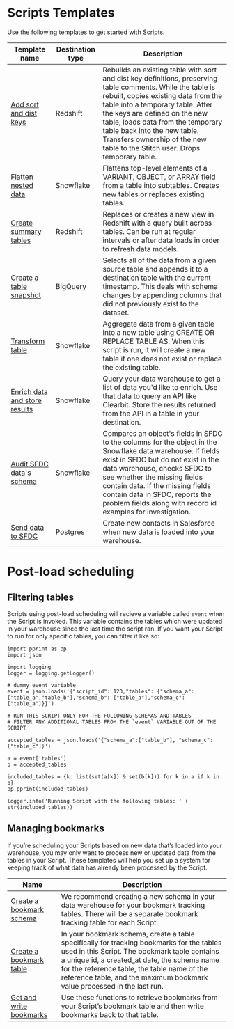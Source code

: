 # Scripts Templates

Use the following templates to get started with Scripts.

| Template name | Destination type | Description |
| --- | --- | --- |
| [Add sort and dist keys](https://github.com/jennakertz/scripts-templates/blob/master/add-sort-dist-keys-redshift.py) | Redshift | Rebuilds an existing table with sort and dist key definitions, preserving table comments. While the table is rebuilt, copies existing data from the table into a temporary table. After the keys are defined on the new table, loads data from the temporary table back into the new table. Transfers ownership of the new table to the Stitch user. Drops temporary table. |
| [Flatten nested data](https://github.com/jennakertz/scripts-templates/blob/master/flatten-data-snowflake.py) | Snowflake | Flattens top-level elements of a VARIANT, OBJECT, or ARRAY field from a table into subtables. Creates new tables or replaces existing tables. | 
| [Create summary tables](https://github.com/jennakertz/scripts-templates/blob/master/summary-tables-redshift.py) | Redshift | Replaces or creates a new view in Redshift with a query built across tables. Can be run at regular intervals or after data loads in order to refresh data models. | 
| [Create a table snapshot](https://github.com/jennakertz/scripts-templates/blob/master/table-snapshot-bigquery.py) | BigQuery | Selects all of the data from a given source table and appends it to a destination table with the current timestamp. This deals with schema changes by appending columns that did not previously exist to the dataset. | 
| [Transform table](https://github.com/jennakertz/scripts-templates/blob/master/transform-table-snowflake.py) | Snowflake | Aggregate data from a given table into a new table using CREATE OR REPLACE TABLE AS. When this script is run, it will create a new table if one does not exist or replace the existing table. | 
| [Enrich data and store results](https://github.com/jennakertz/scripts-templates/blob/master/get-results-and-store-in-table-snowflake.py) | Snowflake | Query your data warehouse to get a list of data you'd like to enrich. Use that data to query an API like Clearbit. Store the results returned from the API in a table in your destination. |
| [Audit SFDC data's schema](https://github.com/jennakertz/scripts-templates/blob/master/audit-sfdc-fields-snowflake.py) | Snowflake | Compares an object's fields in SFDC to the columns for the object in the Snowflake data warehouse. If fields exist in SFDC but do not exist in the data warehouse, checks SFDC to see whether the missing fields contain data. If the missing fields contain data in SFDC, reports the problem fields along with record id examples for investigation. | 
| [Send data to SFDC](https://github.com/jennakertz/scripts-templates/blob/master/send-data-from-postgres-to-sfdc.py) | Postgres | Create new contacts in Salesforce when new data is loaded into your warehouse. | 


# Post-load scheduling

## Filtering tables

Scripts using post-load scheduling will recieve a variable called `event` when the Script is invoked. This variable contains the tables which were updated in your warehouse since the last time the script ran. If you want your Script to run for only specific tables, you can filter it like so:

```
import pprint as pp
import json

import logging
logger = logging.getLogger()

# dummy event variable
event = json.loads('{"script_id": 123,"tables": {"schema_a": ["table_a","table_b"],"schema_b": ["table_a"],"schema_c": ["table_a"]}}')

# RUN THIS SCRIPT ONLY FOR THE FOLLOWING SCHEMAS AND TABLES
# FILTER ANY ADDITIONAL TABLES FROM THE `event` VARIABLE OUT OF THE SCRIPT

accepted_tables = json.loads('{"schema_a":["table_b"], "schema_c":["table_c"]}')

a = event['tables']
b = accepted_tables

included_tables = {k: list(set(a[k]) & set(b[k])) for k in a if k in b}
pp.pprint(included_tables)

logger.info('Running Script with the following tables: ' + str(included_tables))
```

## Managing bookmarks

If you’re scheduling your Scripts based on new data that’s loaded into your warehouse, you may only want to process new or updated data from the tables in your Script. These templates will help you set up a system for keeping track of what data has already been processed by the Script.

| Name | Description |
| --- | --- |
| [Create a bookmark schema](https://github.com/jennakertz/scripts-templates/blob/master/managing-bookmarks/create-bookmark-schema.py) | We recommend creating a new schema in your data warehouse for your bookmark tracking tables. There will be a separate bookmark tracking table for each Script. | 
| [Create a bookmark table](https://github.com/jennakertz/scripts-templates/blob/master/managing-bookmarks/create-bookmark-table.py) | In your bookmark schema, create a table specifically for tracking bookmarks for the tables used in this Script. The bookmark table contains a unique id, a created_at date, the schema name for the reference table, the table name of the reference table, and the maximum bookmark value processed in the last run. |
| [Get and write bookmarks](https://github.com/jennakertz/scripts-templates/blob/master/managing-bookmarks/get-and-write-bookmarks.py) | Use these functions to retrieve bookmarks from your Script’s bookmark table and then write bookmarks back to that table. | 

